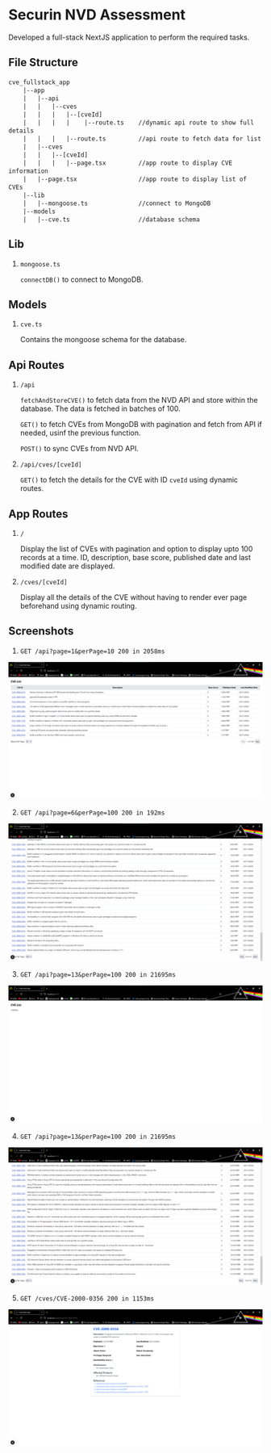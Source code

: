 # Securin NVD Assessment 

Developed a full-stack NextJS application to perform the required tasks.

## File Structure
```
cve_fullstack_app  
    |--app
    |   |--api
    |   |   |--cves
    |   |   |   |--[cveId]
    |   |   |   |    |--route.ts    //dynamic api route to show full details
    |   |   |   |--route.ts         //api route to fetch data for list
    |   |--cves
    |   |   |--[cveId]
    |   |   |   |--page.tsx         //app route to display CVE information
    |   |--page.tsx                 //app route to display list of CVEs
    |--lib
    |   |--mongoose.ts              //connect to MongoDB
    |--models
    |   |--cve.ts                   //database schema
```

## Lib

1. `mongoose.ts`

    `connectDB()` to connect to MongoDB.

## Models

1. `cve.ts`

    Contains the mongoose schema for the database.

## Api Routes

1. `/api`

    `fetchAndStoreCVE()` to fetch data from the NVD API and store within the database. The data is fetched in batches of 100.  

    `GET()` to fetch CVEs from MongoDB with pagination and fetch from API if needed, usinf the previous function.

    `POST()` to sync CVEs from NVD API.

2. `/api/cves/[cveId]`

    `GET()` to fetch the details for the CVE with ID `cveId` using dynamic routes. 

## App Routes

1. `/`

    Display the list of CVEs with pagination and option to display upto 100 records at a time. ID, description, base score, published date and last modified date are displayed.

2. `/cves/[cveId]`

    Display all the details of the CVE without having to render ever page beforehand using dynamic routing.

## Screenshots

1. `GET /api?page=1&perPage=10 200 in 2058ms`

![10 rows](images/Pic1.png)

2. `GET /api?page=6&perPage=100 200 in 192ms`

![100 rows](images/Pic2.png)

3. `GET /api?page=13&perPage=100 200 in 21695ms`

![New records loading rows](images/Pic3.png)

4. `GET /api?page=13&perPage=100 200 in 21695ms`

![New rows](images/Pic4.png)

5. `GET /cves/CVE-2000-0356 200 in 1153ms`

![Dedicated Page](images/Pic5.png)